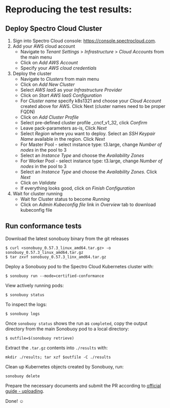 # Reproducing the test results:

## Deploy Spectro Cloud Cluster

1. Sign into Spectro Cloud console: https://console.spectrocloud.com.
2. Add your AWS cloud account
   - Navigate to _Tenant Settings_ > _Infrastructure_ > _Cloud Accounts_ from the main menu
   - Click on _Add AWS Account_
   - Specify your _AWS cloud credentials_
3. Deploy the cluster
   - Navigate to _Clusters_ from main menu
   - Click on _Add New Cluster_
   - Select _AWS IaaS_ as your _Infrastructure Provider_
   - Click on _Start AWS IaaS Configuration_		
   - For _Cluster name_ specify k8s1321 and choose your _Cloud Account_ created above for AWS. Click Next (cluster names need to be proper FQDN)
   - Click on _Add Cluster Profile_
   - Select pre-defined cluster profile _cncf_v1_32, click _Confirm_
   - Leave pack-parameters as-is, Click _Next_
   - Select _Region_ where you want to deploy. Select an _SSH Keypair Name_ available in the region. Click _Next_
   - For Master Pool - select instance type: t3.large, change _Number of nodes_ in the pool to 3
   - Select an _Instance Type_ and choose the _Availability Zones_
   - For Worker Pool - select instance type: t3.large, change _Number of nodes_ in the pool to 3
   - Select an _Instance Type_ and choose the _Availability Zones_. Click _Next_	
   - Click on _Validate_
   - If everything looks good, click on _Finish Configuration_
4. Wait for cluster running
   - Wait for Cluster status to become _Running_
   - Click on _Admin Kubeconfig file_ link in _Overview_ tab to download kubeconfig file

## Run conformance tests

Download the latest sonobuoy binary from the git releases

```
$ curl <sonobuoy_0.57.3_linux_amd64.tar.gz> -o sonobuoy_0.57.3_linux_amd64.tar.gz
$ tar zxvf sonobuoy_0.57.3_linx_amd64.tar.gz
```

Deploy a Sonobuoy pod to the Spectro Cloud Kubernetes cluster with:

```
$ sonobuoy run --mode=certified-conformance 
```

View actively running pods:

```
$ sonobuoy status
```

To inspect the logs:

```
$ sonobuoy logs
```

Once `sonobuoy status` shows the run as `completed`, copy the output directory from the main Sonobuoy pod to
a local directory:

```
$ outfile=$(sonobuoy retrieve)
```

Extract the `.tar.gz` contents into `./results` with:

```
mkdir ./results; tar xzf $outfile -C ./results
```

Clean up Kubernetes objects created by Sonobuoy, run:

```
sonobuoy delete
```

Prepare the necessary documents and submit the PR according to [official guide - uploading](https://github.com/cncf/k8s-conformance/blob/master/instructions.md#uploading).

Done! ☺️
